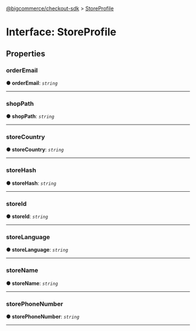 [@bigcommerce/checkout-sdk](../README.md) > [StoreProfile](../interfaces/storeprofile.md)



# Interface: StoreProfile


## Properties
<a id="orderemail"></a>

###  orderEmail

**●  orderEmail**:  *`string`* 






___

<a id="shoppath"></a>

###  shopPath

**●  shopPath**:  *`string`* 






___

<a id="storecountry"></a>

###  storeCountry

**●  storeCountry**:  *`string`* 






___

<a id="storehash"></a>

###  storeHash

**●  storeHash**:  *`string`* 






___

<a id="storeid"></a>

###  storeId

**●  storeId**:  *`string`* 






___

<a id="storelanguage"></a>

###  storeLanguage

**●  storeLanguage**:  *`string`* 






___

<a id="storename"></a>

###  storeName

**●  storeName**:  *`string`* 






___

<a id="storephonenumber"></a>

###  storePhoneNumber

**●  storePhoneNumber**:  *`string`* 






___



